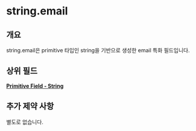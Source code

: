 # string.email

## 개요

string.email은 primitive 타입인 string을 기반으로 생성한 email 특화 필드입니다.

## 상위 필드

[**Primitive Field - String**](../primary-field/string.md)

## 추가 제약 사항

별도로 없습니다.
